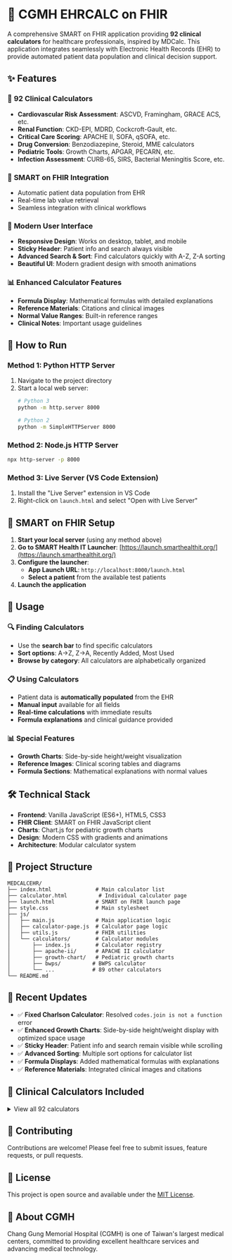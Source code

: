 # 🏥 CGMH EHRCALC on FHIR

A comprehensive SMART on FHIR application providing **92 clinical calculators** for healthcare professionals, inspired by MDCalc. This application integrates seamlessly with Electronic Health Records (EHR) to provide automated patient data population and clinical decision support.

## ✨ Features

### 🧮 **92 Clinical Calculators**
- **Cardiovascular Risk Assessment**: ASCVD, Framingham, GRACE ACS, etc.
- **Renal Function**: CKD-EPI, MDRD, Cockcroft-Gault, etc.
- **Critical Care Scoring**: APACHE II, SOFA, qSOFA, etc.
- **Drug Conversion**: Benzodiazepine, Steroid, MME calculators
- **Pediatric Tools**: Growth Charts, APGAR, PECARN, etc.
- **Infection Assessment**: CURB-65, SIRS, Bacterial Meningitis Score, etc.

### 🔗 **SMART on FHIR Integration**
- Automatic patient data population from EHR
- Real-time lab value retrieval
- Seamless integration with clinical workflows

### 🎨 **Modern User Interface**
- **Responsive Design**: Works on desktop, tablet, and mobile
- **Sticky Header**: Patient info and search always visible
- **Advanced Search & Sort**: Find calculators quickly with A-Z, Z-A sorting
- **Beautiful UI**: Modern gradient design with smooth animations

### 📊 **Enhanced Calculator Features**
- **Formula Display**: Mathematical formulas with detailed explanations
- **Reference Materials**: Citations and clinical images
- **Normal Value Ranges**: Built-in reference ranges
- **Clinical Notes**: Important usage guidelines

## 🚀 How to Run

### Method 1: Python HTTP Server
1. Navigate to the project directory
2. Start a local web server:
   ```bash
   # Python 3
   python -m http.server 8000
   
   # Python 2
   python -m SimpleHTTPServer 8000
   ```

### Method 2: Node.js HTTP Server
```bash
npx http-server -p 8000
```

### Method 3: Live Server (VS Code Extension)
1. Install the "Live Server" extension in VS Code
2. Right-click on `launch.html` and select "Open with Live Server"

## 🔧 SMART on FHIR Setup

1. **Start your local server** (using any method above)
2. **Go to SMART Health IT Launcher**: [https://launch.smarthealthit.org/](https://launch.smarthealthit.org/)
3. **Configure the launcher**:
   - **App Launch URL**: `http://localhost:8000/launch.html`
   - **Select a patient** from the available test patients
4. **Launch the application**

## 📱 Usage

### 🔍 **Finding Calculators**
- Use the **search bar** to find specific calculators
- **Sort options**: A→Z, Z→A, Recently Added, Most Used
- **Browse by category**: All calculators are alphabetically organized

### 📋 **Using Calculators**
- Patient data is **automatically populated** from the EHR
- **Manual input** available for all fields
- **Real-time calculations** with immediate results
- **Formula explanations** and clinical guidance provided

### 📊 **Special Features**
- **Growth Charts**: Side-by-side height/weight visualization
- **Reference Images**: Clinical scoring tables and diagrams
- **Formula Sections**: Mathematical explanations with normal values

## 🛠️ Technical Stack

- **Frontend**: Vanilla JavaScript (ES6+), HTML5, CSS3
- **FHIR Client**: SMART on FHIR JavaScript client
- **Charts**: Chart.js for pediatric growth charts
- **Design**: Modern CSS with gradients and animations
- **Architecture**: Modular calculator system

## 📁 Project Structure

```
MEDCALCEHR/
├── index.html              # Main calculator list
├── calculator.html          # Individual calculator page
├── launch.html             # SMART on FHIR launch page
├── style.css               # Main stylesheet
├── js/
│   ├── main.js             # Main application logic
│   ├── calculator-page.js  # Calculator page logic
│   ├── utils.js            # FHIR utilities
│   └── calculators/        # Calculator modules
│       ├── index.js        # Calculator registry
│       ├── apache-ii/      # APACHE II calculator
│       ├── growth-chart/   # Pediatric growth charts
│       ├── bwps/          # BWPS calculator
│       └── ...            # 89 other calculators
└── README.md
```

## 🔄 Recent Updates

- ✅ **Fixed Charlson Calculator**: Resolved `codes.join is not a function` error
- ✅ **Enhanced Growth Charts**: Side-by-side height/weight display with optimized space usage
- ✅ **Sticky Header**: Patient info and search remain visible while scrolling
- ✅ **Advanced Sorting**: Multiple sort options for calculator list
- ✅ **Formula Displays**: Added mathematical formulas with explanations
- ✅ **Reference Materials**: Integrated clinical images and citations

## 🏥 Clinical Calculators Included

<details>
<summary>View all 92 calculators</summary>

- 2HELPS2B Score for Seizure Risk
- 4 A's Test for Delirium
- 4C Mortality Score for COVID-19
- 4-Level Pulmonary Embolism Clinical Probability Score (4PEPS)
- 4Ts Score for Heparin-Induced Thrombocytopenia (HIT)
- 6-Minute Walk Distance (6MWD) Calculator
- ABG Analyzer
- ABL90 FLEX Analyzer Calculator
- ACTION-ICU Risk Score for Intensive Care in NSTEMI
- APACHE II Score
- APGAR Score
- ARISCAT Score for Postoperative Pulmonary Complications
- ASCVD Risk Score (10-Year)
- Atrial Fibrillation (AF) Risk Score (AHEAD)
- Bacterial Meningitis Score for Children
- Benzodiazepine Conversion Calculator
- BMI and BSA Calculator
- BWPS for Thyrotoxicosis
- Caprini Score for VTE Risk
- Centor Score for Strep Pharyngitis
- Charlson Comorbidity Index (CCI)
- Child-Pugh Score for Cirrhosis Mortality
- CIWA-Ar for Alcohol Withdrawal
- CKD-EPI GFR (2021)
- Clinical Pulmonary Infection Score (CPIS) for VAP
- Cockcroft-Gault Creatinine Clearance
- Corrected Calcium for Hypoalbuminemia
- Corrected Phenytoin for Hypoalbuminemia
- Corrected QT Interval (QTc)
- Corrected Sodium for Hyperglycemia
- Corticosteroid Conversion Calculator
- CURB-65 Score for Pneumonia Severity
- Duke Activity Status Index (DASI)
- Due Date Calculator
- Ethanol Concentration Conversion
- ETT Depth and Tidal Volume Calculator
- FIB-4 Score for Liver Fibrosis
- Fractional Excretion of Sodium (FENa)
- Framingham Risk Score for Coronary Heart Disease
- Free Water Deficit in Hypernatremia
- Friedewald Equation for LDL Cholesterol
- GAD-7 for Anxiety
- GARFIELD-AF Risk Score
- Geneva Score (Revised) for Pulmonary Embolism
- Glasgow Coma Scale (GCS)
- GRACE ACS Risk Score
- Gupta Perioperative Cardiac Risk (MICA)
- GWTG-HF Risk Score
- HAS-BLED Score for Major Bleeding Risk
- HEART Score for Major Cardiac Events
- HOMA-IR for Insulin Resistance
- HScore for Hemophagocytic Lymphohistiocytosis (HLH)
- Ideal Body Weight (IBW) Calculator
- Intraoperative Fluid Dosing Calculator
- ISTH Criteria for DIC
- Kawasaki Disease Diagnostic Criteria
- MAGGIC Risk Calculator for Heart Failure
- Maintenance Fluids Calculator
- Mean Arterial Pressure (MAP)
- MDRD GFR Equation
- MELD-Na Score for Liver Disease Severity
- Morphine Milligram Equivalent (MME) Calculator
- NAFLD Fibrosis Score
- NIH Stroke Scale (NIHSS)
- Padua Prediction Score for VTE Risk
- PECARN Head Trauma Rule for Children
- Pediatric Growth Chart
- PERC Rule for Pulmonary Embolism
- PHQ-9 for Depression
- QRISK3-Based CVD Risk (UK)
- qSOFA Score for Sepsis
- Ranson Criteria for Pancreatitis Mortality
- RegiSCAR Score for DRESS
- Revised Cardiac Risk Index (RCRI)
- SCORE2-Diabetes for 10-Year CVD Risk
- Serum Anion Gap
- Serum Osmolality
- SEX-SHOCK Risk Score for Cardiogenic Shock
- SIRS Criteria for Systemic Inflammatory Response
- SOFA Score for Sepsis Organ Failure
- STOP-BANG for Obstructive Sleep Apnea
- TIMI Risk Score for UA/NSTEMI
- tPA Dosing for Acute Stroke
- tPA Dosing for PE and MI
- Transtubular Potassium Gradient (TTKG)
- Wells Criteria for DVT
- Wells Criteria for PE

</details>

## 🤝 Contributing

Contributions are welcome! Please feel free to submit issues, feature requests, or pull requests.

## 📄 License

This project is open source and available under the [MIT License](LICENSE).

## 🏥 About CGMH

Chang Gung Memorial Hospital (CGMH) is one of Taiwan's largest medical centers, committed to providing excellent healthcare services and advancing medical technology.

